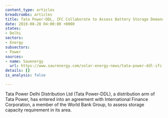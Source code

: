 ```yaml
---
content_type: articles
breadcrumbs: articles
title: Tata Power-DDL, IFC Collaborate to Assess Battery Storage Demand
date: 2019-08-28 04:00:00 +0000
states:
- Delhi
sectors:
- Energy
subsectors:
- Power
sources:
- name: Sauenergy
  url: https://www.saurenergy.com/solar-energy-news/tata-power-ddl-ifc-collaborate-to-assess-battery-storage-demand
details: []
is_analysis: false

---
```

Tata Power Delhi Distribution Ltd (Tata Power-DDL), a distribution arm of Tata Power, has entered into an agreement with International Finance Corporation, a member of the World Bank Group, to assess storage capacity requirement in its area.